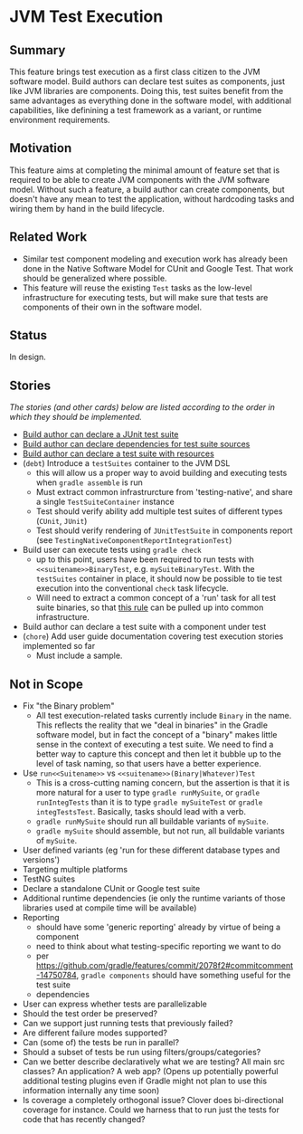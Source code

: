 # JVM Test Execution

## Summary
This feature brings test execution as a first class citizen to the JVM software model. Build authors can declare test suites as components, just like JVM libraries are components. Doing this, test suites benefit from the same advantages as everything done in the software model, with additional capabilities, like definining a test framework as a variant, or runtime environment requirements.

## Motivation
This feature aims at completing the minimal amount of feature set that is required to be able to create JVM components with the JVM software model. Without such a feature, a build author can create components, but doesn't have any mean to test the application, without hardcoding tasks and wiring them by hand in the build lifecycle.

## Related Work
 - Similar test component modeling and execution work has already been done in the Native Software Model for CUnit and Google Test. That work should be generalized where possible.
 - This feature will reuse the existing `Test` tasks as the low-level infrastructure for executing tests, but will make sure that tests are components of their own in the software model.

## Status
In design.

## Stories
_The stories (and other cards) below are listed according to the order in which they should be implemented._

 - [Build author can declare a JUnit test suite](with-junit)
 - [Build author can declare dependencies for test suite sources](with-dependencies)
 - [Build author can declare a test suite with resources](with-resources)
 - (`debt`) Introduce a `testSuites` container to the JVM DSL
   - this will allow us a proper way to avoid building and executing tests when `gradle assemble` is run
   - Must extract common infrastrurcture from 'testing-native', and share a single `TestSuiteContainer` instance
   - Test should verify ability add multiple test suites of different types (`CUnit`, `JUnit`)
   - Test should verify rendering of `JUnitTestSuite` in components report (see `TestingNativeComponentReportIntegrationTest`)
 - Build user can execute tests using `gradle check`
   - up to this point, users have been required to run tests with `<<suitename>>BinaryTest`, e.g. `mySuiteBinaryTest`. With the `testSuites` container in place, it should now be possible to tie test execution into the conventional `check` task lifecycle.
   - Will need to extract a common concept of a 'run' task for all test suite binaries, so that [this rule](https://github.com/gradle/gradle/blob/229d8c7ef9995277e06362675606a0dfb90b9d5e/subprojects/platform-native/src/main/groovy/org/gradle/nativeplatform/test/plugins/NativeBinariesTestPlugin.java#L94-L94) can be pulled up into common infrastructure.
 - Build author can declare a test suite with a component under test
 - (`chore`) Add user guide documentation covering test execution stories implemented so far
   - Must include a sample.

## Not in Scope
 - Fix "the Binary problem"
   - All test execution-related tasks currently include `Binary` in the name. This reflects the reality that we "deal in binaries" in the Gradle software model, but in fact the concept of a "binary" makes little sense in the context of executing a test suite. We need to find a better way to capture this concept and then let it bubble up to the level of task naming, so that users have a better experience.
 - Use `run<<Suitename>>` vs `<<suitename>>(Binary|Whatever)Test`
   - This is a cross-cutting naming concern, but the assertion is that it is more natural for a user to type `gradle runMySuite`, or `gradle runIntegTests` than it is to type `gradle mySuiteTest` or `gradle integTestsTest`. Basically, tasks should lead with a verb.
   - `gradle runMySuite` should run all buildable variants of `mySuite`.
   - `gradle mySuite` should assemble, but not run, all buildable variants of `mySuite`.
 - User defined variants (eg 'run for these different database types and versions')
 - Targeting multiple platforms
 - TestNG suites
 - Declare a standalone CUnit or Google test suite
 - Additional runtime dependencies (ie only the runtime variants of those libraries used at compile time will be available)
 - Reporting
   - should have some 'generic reporting' already by virtue of being a component
   - need to think about what testing-specific reporting we want to do
   - per https://github.com/gradle/features/commit/2078f2#commitcomment-14750784, `gradle components` should have something useful for the test suite
   - dependencies
 - User can express whether tests are parallelizable
 - Should the test order be preserved?
 - Can we support just running tests that previously failed?
 - Are different failure modes supported?
 - Can (some of) the tests be run in parallel?
 - Should a subset of tests be run using filters/groups/categories?
 - Can we better describe declaratively what we are testing? All main src classes? An application? A web app? (Opens up potentially powerful additional testing plugins even if Gradle might not plan to use this information internally any time soon)
 - Is coverage a completely orthogonal issue? Clover does bi-directional coverage for instance. Could we harness that to run just the tests for code that has recently changed?
